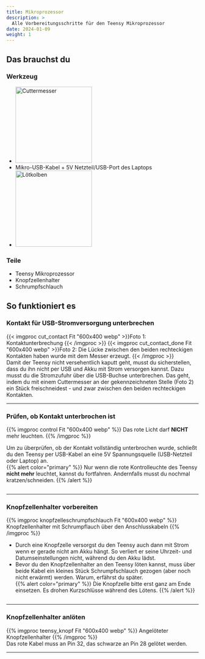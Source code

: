 ```yaml
---
title: Mikroprozessor
description: >
  Alle Vorbereitungsschritte für den Teensy Mikroprozessor 
date: 2024-01-09
weight: 1
---
```

## Das brauchst du

<div class="row">
    <div class="col-md-6">
       <h3>Werkzeug</h3>
       <ul>
       <li><img src="/icons/cutter.webp" alt="Cuttermesser" width="200"/></li>
       <li>Mikro-USB-Kabel + 5V Netzteil/USB-Port des Laptops</li>
       <li><img src="/icons/lötkolben.webp" alt="Lötkolben" width="200"/></li>
       </ul>
</div>
    <div class="col-md-6">
<h3>Teile</h3>
<ul>
       <li>Teensy Mikroprozessor</li>
        <li>Knopfzellenhalter</li>
        <li>Schrumpfschlauch</li>
       </ul> 
       </div>
</div>

## So funktioniert es 
<div class="row">

### Kontakt für USB-Stromversorgung unterbrechen
<div class="col-md-6">
       {{< imgproc cut_contact Fit "600x400 webp" >}}Foto 1: Kontaktunterbrechung
{{< /imgproc >}}
{{< imgproc cut_contact_done Fit "600x400 webp" >}}Foto 2: Die Lücke zwischen den beiden rechteckigen Kontakten haben wurde mit dem Messer erzeugt.
{{< /imgproc >}}

</div>
    <div class="col-md-6" style="display: flex; flex-direction: column; justify-content: center;">
Damit der Teensy nicht versehentlich kaputt geht, musst du sicherstellen, dass du ihn nicht per USB und Akku mit Strom versorgen kannst. Dazu musst du die Stromzufuhr über die USB-Buchse unterbrechen. Das geht, indem du mit einem Cuttermesser an der gekennzeichneten Stelle (Foto 2) ein Stück freischneidest - und zwar zwischen den beiden rechteckigen Kontakten.
    </div>
</div>
<hr class="my-4"> <!-- Trennlinie -->

<div class="row">

### Prüfen, ob Kontakt unterbrochen ist
<div class="col-md-6">
      {{% imgproc control Fit "600x400 webp" %}} Das rote Licht darf <strong>NICHT</strong> mehr leuchten.
{{% /imgproc %}} 

</div>
    <div class="col-md-6" style="display: flex; flex-direction: column; justify-content: center;">

Um zu überprüfen, ob der Kontakt vollständig unterbrochen wurde, schließt du den Teensy per USB-Kabel an eine 5V Spannungsquelle (USB-Netzteil oder Laptop) an.<br>
 {{% alert color="primary" %}}
Nur wenn die rote Kontrolleuchte des Teensy **nicht mehr** leuchtet, kannst du fortfahren. Andernfalls musst du nochmal kratzen/schneiden.
{{% /alert %}}
    </div>
</div>
<hr class="my-4"> <!-- Trennlinie -->

<div class="row">

### Knopfzellenhalter vorbereiten
<div class="col-md-6">
      {{% imgproc knopfzelleschrumpfschlauch Fit "600x400 webp" %}} Knopfzellenhalter mit Schrumpflauch über den Anschlusskabeln
{{% /imgproc %}} 

</div>
    <div class="col-md-6" style="display: flex; flex-direction: column; justify-content: center;">

- Durch eine Knopfzelle versorgst du den Teensy auch dann mit Strom wenn er gerade nicht am Akku hängt. So verliert er seine Uhrzeit- und Datumseinstellungen nicht, während du den Akku lädst. 
- Bevor du den Knopfzellenhalter an den Teensy löten kannst, muss über beide Kabel ein kleines Stück Schrumpfschlauch gezogen (aber noch nicht erwärmt) werden. Warum, erfährst du später.<br>
{{% alert color="primary" %}}
Die Knopfzelle bitte erst ganz am Ende einsetzen. Es drohen Kurzschlüsse während des Lötens. 
{{% /alert %}}
</div>
</div>
<hr class="my-4"> <!-- Trennlinie -->
<div class="row">

### Knopfzellenhalter anlöten
<div class="col-md-6">
      {{% imgproc teensy_knopf Fit "600x400 webp" %}} Angelöteter Knopfzellenhalter
{{% /imgproc %}} 

</div>
    <div class="col-md-6" style="display: flex; flex-direction: column; justify-content: center;">
Das rote Kabel muss an Pin 32, das schwarze an Pin 28 gelötet werden. 
</div>
</div>
<hr class="my-4"> <!-- Trennlinie -->
